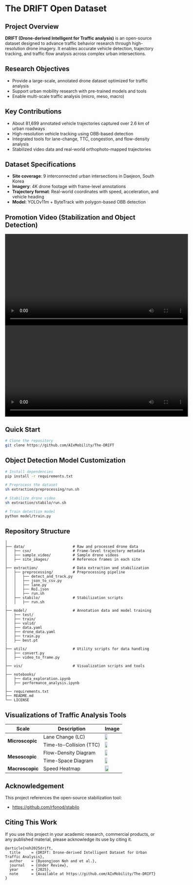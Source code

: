 # The DRIFT Open Dataset

## Project Overview
**DRIFT (Drone-derived Intelligent for Traffic analysis)** is an open-source dataset designed to advance traffic behavior research through high-resolution drone imagery. It enables accurate vehicle detection, trajectory tracking, and traffic flow analysis across complex urban intersections.

## Research Objectives
- Provide a large-scale, annotated drone dataset optimized for traffic analysis
- Support urban mobility research with pre-trained models and tools
- Enable multi-scale traffic analysis (micro, meso, macro)

## Key Contributions
- About 81,699 annotated vehicle trajectories captured over 2.6 km of urban roadways
- High-resolution vehicle tracking using OBB-based detection
- Integrated tools for lane-change, TTC, congestion, and flow-density analysis
- Stabilized video data and real-world orthophoto-mapped trajectories

## Dataset Specifications
- **Site coverage**: 9 interconnected urban intersections in Daejeon, South Korea  
- **Imagery**: 4K drone footage with frame-level annotations  
- **Trajectory format**: Real-world coordinates with speed, acceleration, and vehicle heading  
- **Model**: YOLOv11m + ByteTrack with polygon-based OBB detection

## Promotion Video (Stabilization and Object Detection)
<video src="https://aixmobility.github.io/The-DRIFT/drift-demo.mp4" controls width="600">
  Your browser does not support the video tag.
</video>
<video src="https://github.com/user-attachments/assets/9c6845dd-912f-4665-b1a3-2f8d559d6723" controls width="600">
  Your browser does not support the video tag.
</video>

## Quick Start
```bash
# Clone the repository
git clone https://github.com/AIxMobility/The-DRIFT

```

## Object Detection Model Customization 
```bash
# Install dependencies
pip install -r requirements.txt

# Preprocess the dataset
sh extraction/preprocessing/run.sh

# Stabilize drone video
sh extraction/stabilo/run.sh

# Train detection model
python model/train.py
```

## Repository Structure

```DroneTrack/
│
├── data/                      # Raw and processed drone data
│   ├── csv/                   # Frame-level trajectory metadata
│   ├── sample_video/          # Sample drone videos
│   ├── site_images/           # Reference frames in each site
│
├── extraction/                # Data extraction and stabilization
│   ├── preprocessing/         # Preprocessing pipeline
│   │   ├── detect_and_track.py
│   │   ├── json_to_csv.py             
│   │   ├── lane.py
│   │   ├── RoI.json
│   │   ├── run.sh
│   ├── stabilo/               # Stabilization scripts
│   │   ├── run.sh
|
├── model/                     # Annotation data and model training
│   ├── test/                   
│   ├── train/           
│   ├── valid/
│   ├── data.yaml                   
│   ├── drone_data.yaml           
│   ├── train.py
│   ├── best.pt
|
├── utils/                     # Utility scripts for data handling
│   ├── convert.py
│   ├── video_to_frame.py
│
├── vis/                       # Visualization scripts and tools
│
├── notebooks/
│   ├── data_exploration.ipynb
│   ├── performance_analysis.ipynb
│
├── requirements.txt
├── README.md
└── LICENSE

```

## Visualizations of Traffic Analysis Tools

<table>
  <thead>
    <tr>
      <th>Scale</th>
      <th>Description</th>
      <th>Image</th>
    </tr>
  </thead>
  <tbody>
    <tr>
      <td rowspan="2"><b>Microscopic</b></td>
      <td>Lane Change (LC)</td>
      <td><img src="https://github.com/user-attachments/assets/8e32dcfd-0df9-4a75-abe0-0c3ee60b3123" width="40%"/></td>
    </tr>
    <tr>
      <td>Time-to-Collision (TTC)</td>
      <td><img src="https://github.com/user-attachments/assets/96c667bf-b866-4f1c-9455-2ebb37182fa6" width="40%"/></td>
    </tr>
    <tr>
      <td rowspan="2"><b>Mesoscopic</b></td>
      <td>Flow-Density Diagram </td>
      <td><img src="https://github.com/user-attachments/assets/ee73e5e9-43c1-41f2-815b-8636a587de6c" width="40%"/></td>
    </tr>
    <tr>
      <td>Time-Space Diagram </td>
      <td><img src="https://github.com/user-attachments/assets/914bcdd2-2bac-4d34-95f9-9f38852a93fe" width="40%"/></td>
    </tr>
    <tr>
      <td><b>Macroscopic</b></td>
      <td>Speed Heatmap</td>
      <td><img src="https://github.com/user-attachments/assets/b078efe9-a630-471c-aaa4-37f9f2b3e356" width="50%"/></td>
    </tr>
  </tbody>
</table>


## Acknowledgement
This project references the open-source stabilization tool:
* https://github.com/rfonod/stabilo

## Citing This Work
If you use this project in your academic research, commercial products, or any published material, please acknowledge its use by citing it.
```
@article{noh2025drift,
  title     = {DRIFT: Drone-derived Intelligent Dataset for Urban Traffic Analysis},
  author    = {Byeongjoon Noh and et al.},
  journal   = {Under Review},
  year      = {2025},
  note      = {Available at https://github.com/AIxMobility/The-DRIFT}
}
```


